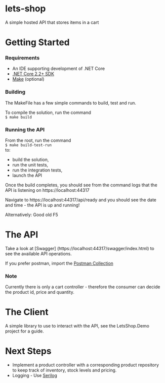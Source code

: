 # lets-shop
A simple hosted API that stores items in a cart

# Getting Started

### Requirements

- An IDE supporting development of .NET Core 
- [.NET Core 2.2+ SDK](https://dotnet.microsoft.com/download/visual-studio-sdks?utm_source=getdotnetsdk)
- [Make](http://gnuwin32.sourceforge.net/packages/make.htm) (optional)

### Building

The MakeFile has a few simple commands to build, test and run.   

To compile the solution, run the command   
```$ make build```

### Running the API

From the root, run the command  
``` $ make build-test-run ```  
to:  
- build the solution, 
- run the unit tests,
- run the integration tests,
- launch the API

Once the build completes, you should see from the command logs that the API is listening on https://localhost:44317 

Navigate to https://localhost:44317/api/ready and you should see the date and time - the API is up and running! 

Alternatively: Good old F5

# The API
Take a look at [Swagger] (https://localhost:44317/swagger/index.html) to see the available API operations.  

If you prefer postman, import the [Postman Collection](https://github.com/michaelBrakspear/lets-shop/blob/master/Cart.postman_collection.json)

### Note
Currently there is only a cart controller - therefore the consumer can decide the product id, price and quantity. 

# The Client 
A simple library to use to interact with the API, see the LetsShop.Demo project for a guide.

# Next Steps
- Implement a product controller with a corresponding product repository to keep track of inventory, stock levels and pricing.
- Logging - Use [Serilog](https://serilog.net/)

